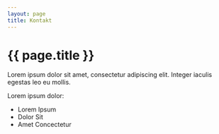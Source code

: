 ```yaml
---
layout: page
title: Kontakt
---
```


<h1> {{ page.title }} </h1>

Lorem ipsum dolor sit amet, consectetur adipiscing elit. Integer iaculis egestas leo eu mollis.

Lorem ipsum dolor:
* Lorem Ipsum
* Dolor Sit
* Amet Concectetur